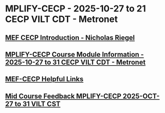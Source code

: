# MPLIFY-CECP - 2025-10-27 to 21 CECP VILT CDT - Metronet
## [MEF CECP Introduction - Nicholas Riegel](https://docs.google.com/presentation/d/1ZKCTF0_QpFMdR9YSzIuXvcPf89IM0Erb6OKADFLm6kc/edit?usp=sharing)
## [MPLIFY-CECP Course Module Information - 2025-10-27 to 31 CECP VILT CDT - Metronet](https://docs.google.com/spreadsheets/d/1CJHDjGIHWwOGiUp9ubyv4PIbm1dbDaYdKhoC7S_IoGI/edit?usp=sharing)
## [MEF-CECP Helpful Links](https://docs.google.com/document/d/1nzROVPcKF1c28RvWyq-QCJy8JYeUmAMma6pF0houAg4/edit?usp=sharing)
## [Mid Course Feedback MPLIFY-CECP 2025-OCT-27 to 31 VILT CST](https://nextcloud.itsulu.com/apps/forms/s/RrqJmLRYF4cKs27BW8nGYZQP)
<!--  -->
